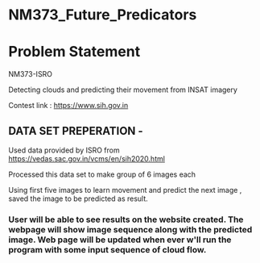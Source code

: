 # NM373_Future_Predicators

# Problem Statement
NM373-ISRO

Detecting clouds and predicting their movement from INSAT imagery

Contest link : https://www.sih.gov.in

## DATA SET PREPERATION -

Used data provided by ISRO from https://vedas.sac.gov.in/vcms/en/sih2020.html

Processed this data set to make group of 6 images each

Using first five images to learn movement and predict the next image , saved the image to be predicted as result.

### User will be able to see results on the website created. The webpage will show image sequence along with the predicted image. Web page will be updated when ever w'll run the program with some input sequence of cloud flow.
